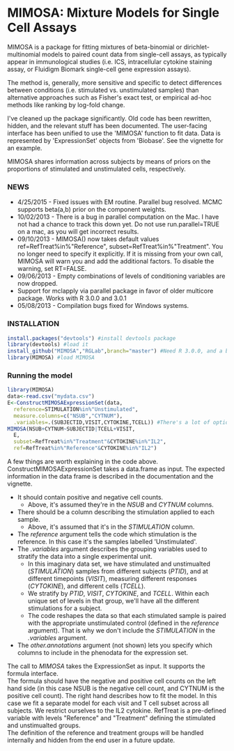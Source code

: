 <!--[![Build Status](https://travis-ci.org/RGLab/MIMOSA.png?branch=master)](https://travis-ci.org/RGLab/MIMOSA)-->

# MIMOSA: Mixture Models for Single Cell Assays

MIMOSA is a package for fitting mixtures of beta-binomial or dirichlet-multinomial models to paired count data from single-cell assays, as typically appear in immunological studies (i.e. ICS, intracellular cytokine staining assay, or Fluidigm Biomark single-cell gene expression assays). 

The method is, generally, more sensitive and specific to detect differences between conditions (i.e. stimulated vs. unstimulated samples) than alternative approaches such as Fisher's exact test, or empirical ad-hoc methods like ranking by log-fold change.

I've cleaned up the package significantly. Old code has been rewritten, hidden, and the relevant stuff has been documented. The user-facing interface has been unified to use the 'MIMOSA' function to fit data. Data is represented by 'ExpressionSet' objects from 'Biobase'. See the vignette for an example.

MIMOSA shares information across subjects by means of priors on the proportions of stimulated and unstimulated cells, respectively.

### NEWS
- 4/25/2015 - Fixed issues with EM routine. Parallel bug resolved. MCMC supports beta(a,b) prior on the component weights. 
- 10/02/2013 - There is a bug in parallel computation on the Mac. I have not had a chance to track this down yet. Do not use run.parallel=TRUE on a mac, as you will get incorrect results.
- 09/10/2013 - MIMOSA() now takes default values ref=RefTreat%in%"Reference", subset=RefTreat%in%"Treatment". You no longer need to specify it explicitly. If it is missing from your own call, MIMOSA will warn you and add the additional factors. To disable the warning, set RT=FALSE.
- 09/06/2013 - Empty combinations of levels of conditioning variables are now dropped.
- Support for mclapply via parallel package in favor of older multicore package. Works with R 3.0.0 and 3.0.1
- 05/08/2013 - Compilation bugs fixed for Windows systems. 

### INSTALLATION

```r
install.packages("devtools") #install devtools package
library(devtools) #load it
install_github("MIMOSA","RGLab",branch="master") #Need R 3.0.0, and a bunch of dependencies. The install will fail with various error messages until you install those dependencies.
library(MIMOSA) #load MIMOSA
```

### Running the model

```r
library(MIMOSA)
data<-read.csv("mydata.csv")
E<-ConstructMIMOSAExpressionSet(data,
  reference=STIMULATION%in%"Unstimulated",
  measure.columns=c("NSUB","CYTNUM"),
  .variables=.(SUBJECTID,VISIT,CYTOKINE,TCELL)) #There's a lot of options here. See the documentation and vignette.
MIMOSA(NSUB+CYTNUM~SUBJECTID|TCELL+VISIT,
  E,
  subset=RefTreat%in%"Treatment"&CYTOKINE%in%"IL2",
  ref=RefTreat%in%"Reference"&CYTOKINE%in%"IL2")
```

A few things are worth explaining in the code above.  
ConstructMIMOSAExpressionSet takes a data.frame as input.
The expected information in the data frame is described in the documentation and the vignette.  
- It should contain positive and negative cell counts.  
  - Above, it's assumed they're in the *NSUB* and *CYTNUM* columns.  
- There should be a column describing the stimulation applied to each sample.  
  - Above, it's assumed that it's in the *STIMULATION* column. 
- The *reference* argument tells the code which stimulation is the reference. In this case it's the samples labelled 'Unstimulated'. 
- The *.variables* argument describes the grouping variables used to stratify the data into a single experimental unit.
  - In this imaginary data set, we have stimulated and unstimualted (*STIMULATION*) samples from different subjects (*PTID*), and at different timepoints (*VISIT*), measuring different responses (*CYTOKINE*), and different cells (*TCELL*).
  - We stratify by *PTID*, *VISIT*, *CYTOKINE*, and *TCELL*. Within each unique set of levels in that group, we'll have all the different stimulations for a subject. 
  - The code reshapes the data so that each stimulated sample is paired with the appropriate unstimulated control (defined in the *reference* argument). That is why we don't include the *STIMULATION* in the *.variables* argument.
- The *other.annotations* argument (not shown) lets you specify which columns to include in the phenodata for the expression set.

The call to *MIMOSA* takes the ExpressionSet as input. It supports the formula interface.  
The formula should have the negative and positive cell counts on the left hand side (in this case NSUB is the negative cell count, and CYTNUM is the positive cell count). The right hand describes how to fit the model. In this case we fit a separate model for each visit and T cell subset across all subjects. We restrict ourselves to the IL2 cytokine. RefTreat is a pre-defined variable with levels "Reference" and "Treatment" defining the stimulated and unstimualted groups.  
The definition of the reference and treatment groups will be handled internally and hidden from the end user in a future update.
